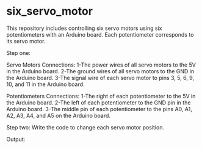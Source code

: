 # six_servo_motor

This repository includes controlling six servo motors using six potentiometers with an Arduino board. Each potentiometer corresponds to its servo motor.

Step one:

Servo Motors Connections:
1-The power wires of all servo motors to the 5V in the Arduino board. 
2-The ground wires of all servo motors to the GND in the Arduino board. 
3-The signal wire of each servo motor to pins 3, 5, 6, 9, 10, and 11 in the Arduino board. 


Potentiometers Connections:
1-The right of each potentiometer to the 5V in the Arduino board. 
2-The left of each potentiometer to the GND pin in the Arduino board. 
3-The middle pin of each potentiometer to the pins A0, A1, A2, A3, A4, and A5 on the Arduino board. 


Step two:
Write the code to change each servo motor position.

Output:
